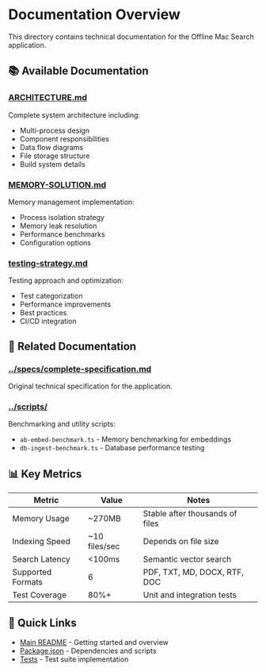 # Documentation Overview

This directory contains technical documentation for the Offline Mac Search application.

## 📚 Available Documentation

### [ARCHITECTURE.md](./ARCHITECTURE.md)
Complete system architecture including:
- Multi-process design
- Component responsibilities
- Data flow diagrams
- File storage structure
- Build system details

### [MEMORY-SOLUTION.md](./MEMORY-SOLUTION.md)
Memory management implementation:
- Process isolation strategy
- Memory leak resolution
- Performance benchmarks
- Configuration options

### [testing-strategy.md](./testing-strategy.md)
Testing approach and optimization:
- Test categorization
- Performance improvements
- Best practices
- CI/CD integration

## 🔗 Related Documentation

### [../specs/complete-specification.md](../specs/complete-specification.md)
Original technical specification for the application.

### [../scripts/](../scripts/)
Benchmarking and utility scripts:
- `ab-embed-benchmark.ts` - Memory benchmarking for embeddings
- `db-ingest-benchmark.ts` - Database performance testing

## 📊 Key Metrics

| Metric | Value | Notes |
|--------|-------|-------|
| Memory Usage | ~270MB | Stable after thousands of files |
| Indexing Speed | ~10 files/sec | Depends on file size |
| Search Latency | <100ms | Semantic vector search |
| Supported Formats | 6 | PDF, TXT, MD, DOCX, RTF, DOC |
| Test Coverage | 80%+ | Unit and integration tests |


## 🚀 Quick Links

- [Main README](../README.md) - Getting started and overview
- [Package.json](../package.json) - Dependencies and scripts
- [Tests](../tests/) - Test suite implementation